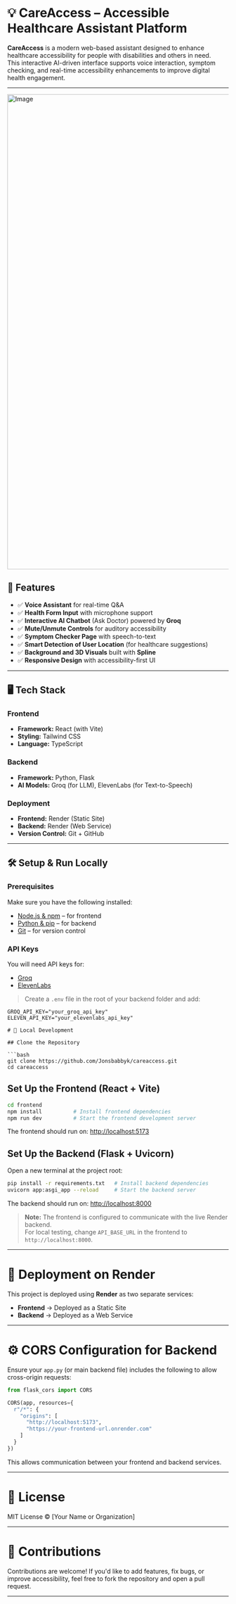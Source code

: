 # 💡 CareAccess – Accessible Healthcare Assistant Platform

**CareAccess** is a modern web-based assistant designed to enhance healthcare accessibility for people with disabilities and others in need.  
This interactive AI-driven interface supports voice interaction, symptom checking, and real-time accessibility enhancements to improve digital health engagement.

---
<img width="1920" height="1080" alt="Image" src="https://github.com/user-attachments/assets/3e24f58c-92be-42b2-9e61-173b53571995" />

## 🚀 Features

- ✅ **Voice Assistant** for real-time Q&A  
- ✅ **Health Form Input** with microphone support  
- ✅ **Interactive AI Chatbot** (Ask Doctor) powered by **Groq**  
- ✅ **Mute/Unmute Controls** for auditory accessibility  
- ✅ **Symptom Checker Page** with speech-to-text  
- ✅ **Smart Detection of User Location** (for healthcare suggestions)  
- ✅ **Background and 3D Visuals** built with **Spline**  
- ✅ **Responsive Design** with accessibility-first UI  

---

## 🖥️ Tech Stack

### Frontend

- **Framework:** React (with Vite)  
- **Styling:** Tailwind CSS  
- **Language:** TypeScript  

### Backend

- **Framework:** Python, Flask  
- **AI Models:** Groq (for LLM), ElevenLabs (for Text-to-Speech)  

### Deployment

- **Frontend:** Render (Static Site)  
- **Backend:** Render (Web Service)  
- **Version Control:** Git + GitHub  

---

## 🛠️ Setup & Run Locally

### Prerequisites

Make sure you have the following installed:

- [Node.js & npm](https://nodejs.org/) – for frontend  
- [Python & pip](https://www.python.org/downloads/) – for backend  
- [Git](https://git-scm.com/) – for version control  

### API Keys

You will need API keys for:

- [Groq](https://groq.com/)  
- [ElevenLabs](https://www.elevenlabs.io/)

> Create a `.env` file in the root of your backend folder and add:

```env
GROQ_API_KEY="your_groq_api_key"
ELEVEN_API_KEY="your_elevenlabs_api_key"

# 🔧 Local Development

## Clone the Repository

```bash
git clone https://github.com/Jonsbabbyk/careaccess.git
cd careaccess
```

## Set Up the Frontend (React + Vite)

```bash
cd frontend
npm install          # Install frontend dependencies
npm run dev          # Start the frontend development server
```

The frontend should run on: [http://localhost:5173](http://localhost:5173)

## Set Up the Backend (Flask + Uvicorn)

Open a new terminal at the project root:

```bash
pip install -r requirements.txt   # Install backend dependencies
uvicorn app:asgi_app --reload     # Start the backend server
```

The backend should run on: [http://localhost:8000](http://localhost:8000)

> **Note:** The frontend is configured to communicate with the live Render backend.  
> For local testing, change `API_BASE_URL` in the frontend to `http://localhost:8000`.

---

# 🚀 Deployment on Render

This project is deployed using **Render** as two separate services:

- **Frontend** → Deployed as a Static Site  
- **Backend** → Deployed as a Web Service

---

# ⚙️ CORS Configuration for Backend

Ensure your `app.py` (or main backend file) includes the following to allow cross-origin requests:

```python
from flask_cors import CORS

CORS(app, resources={
  r"/*": {
    "origins": [
      "http://localhost:5173",
      "https://your-frontend-url.onrender.com"
    ]
  }
})
```

This allows communication between your frontend and backend services.

---

# 📄 License

MIT License © [Your Name or Organization]

---

# 🙌 Contributions

Contributions are welcome! If you'd like to add features, fix bugs, or improve accessibility, feel free to fork the repository and open a pull request.

---


